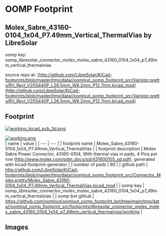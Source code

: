 # OOMP Footprint  
## Molex_Sabre_43160-0104_1x04_P7.49mm_Vertical_ThermalVias  by LibreSolar  
  
oomp key: oomp_libresolar_connector_molex_molex_sabre_43160_0104_1x04_p7_49mm_vertical_thermalvias  
  
source repo at: [http://github.com/LibreSolar/KiCad-footprints/blob/master/tmp/data//oomlout_oomp_footprint_src/Varistor.pretty/RV_Rect_V25S440P_L26.5mm_W8.2mm_P12.7mm.kicad_mod](http://github.com/LibreSolar/KiCad-footprints/blob/master/tmp/data//oomlout_oomp_footprint_src/Varistor.pretty/RV_Rect_V25S440P_L26.5mm_W8.2mm_P12.7mm.kicad_mod)  
## Footprint  
  
[![working_kicad_pcb_3d.png](working_kicad_pcb_3d_600.png)](working_kicad_pcb_3d.png)  
  
[![working.png](working_600.png)](working.png)  
| name | value | 
| --- | --- | 
| footprint name | Molex_Sabre_43160-0104_1x04_P7.49mm_Vertical_ThermalVias | 
| footprint description | Molex Sabre Power Connector, 43160-0104, With thermal vias in pads, 4 Pins per row (http://www.molex.com/pdm_docs/sd/431600105_sd.pdf), generated with kicad-footprint-generator | 
| number of pads | 60 | 
| github path | http://github.com/LibreSolar/KiCad-footprints/blob/master/tmp/data//oomlout_oomp_footprint_src/Connector_Molex.pretty/Molex_Sabre_43160-0104_1x04_P7.49mm_Vertical_ThermalVias.kicad_mod | 
| oomp key | oomp_libresolar_connector_molex_molex_sabre_43160_0104_1x04_p7_49mm_vertical_thermalvias | 
| oomp bot github | https://github.com/oomlout/oomlout_oomp_footprint_bot/tree/main/tmp/data//oomlout_oomp_footprint_src/footprints/libresolar_connector_molex_molex_sabre_43160_0104_1x04_p7_49mm_vertical_thermalvias/working | 
## Images  
